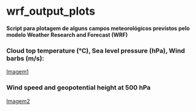 # wrf_output_plots

**Script para plotagem de alguns campos meteorológicos previstos pelo modelo Weather Research and Forecast (WRF)**


### Cloud top temperature (°C), Sea level pressure (hPa), Wind barbs (m/s):
[Imagem1](https://github.com/lucasdmtn/wrf_output_plots/blob/master/slp_t2_dir.png)



### Wind speed and geopotential height at 500 hPa
[Imagem2](https://github.com/lucasdmtn/wrf_output_plots/blob/master/h_wspd_500.png)

